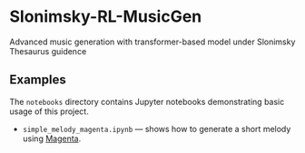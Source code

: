 # Slonimsky-RL-MusicGen
Advanced music generation with transformer-based model under Slonimsky Thesaurus guidence

## Examples

The `notebooks` directory contains Jupyter notebooks demonstrating basic usage of this project.

- `simple_melody_magenta.ipynb` &mdash; shows how to generate a short melody using [Magenta](https://github.com/magenta/magenta).
